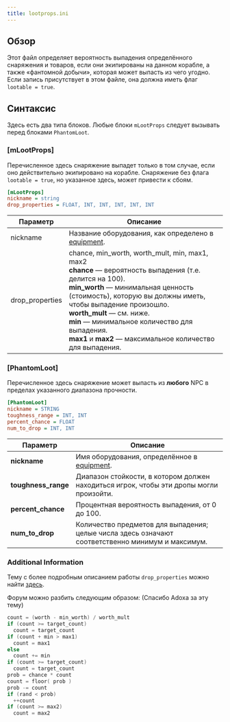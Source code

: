 ```yaml
---
title: lootprops.ini
---
```


## Обзор

Этот файл определяет вероятность выпадения определённого снаряжения и товаров, если они экипированы на данном корабле, а также «фантомной добычи», которая может выпасть из чего угодно. Если запись присутствует в этом файле, она должна иметь флаг `lootable = true`.

## Синтаксис

Здесь есть два типа блоков. Любые блоки `mLootProps` следует вызывать перед блоками `PhantomLoot`.

### [mLootProps]

Перечисленное здесь снаряжение выпадет только в том случае, если оно действительно экипировано на корабле. Снаряжение без флага `lootable = true`, но указанное здесь, может привести к сбоям.

```ini
[mLootProps]
nickname = string
drop_properties = FLOAT, INT, INT, INT, INT, INT
```

| Параметр        | Описание                                                                                                                                                                                                                                                                                                                                                                             |
| --------------- | ------------------------------------------------------------------------------------------------------------------------------------------------------------------------------------------------------------------------------------------------------------------------------------------------------------------------------------------------------------------------------------ |
| nickname        | Название оборудования, как определено в [equipment](../../../typed-inis/equipment.md).                                                                                                                                                                                                                                                                                               |
| drop_properties | chance, min_worth, worth_mult, min, max1, max2 <br />**chance** — вероятность выпадения (т.е. делится на 100). <br />**min_worth** — минимальная ценность (стоимость), которую вы должны иметь, чтобы выпадение произошло. <br />**worth_mult** — см. ниже. <br />**min** — минимальное количество для выпадения. <br />**max1** и **max2** — максимальное количество для выпадения. |

### [PhantomLoot]

Перечисленное здесь снаряжение может выпасть из **любого** NPC в пределах указанного диапазона прочности.

```ini
[PhantomLoot]
nickname = STRING
toughness_range = INT, INT
percent_chance = FLOAT
num_to_drop = INT, INT
```

| Параметр            | Описание                                                                                          |
| ------------------- | ------------------------------------------------------------------------------------------------- |
| **nickname**        | Имя оборудования, определённое в [equipment](../../../typed-inis/equipment.md).                   |
| **toughness_range** | Диапазон стойкости, в котором должен находиться игрок, чтобы эти дропы могли произойти.           |
| **percent_chance**  | Процентная вероятность выпадения, от 0 до 100.                                                    |
| **num_to_drop**     | Количество предметов для выпадения; целые числа здесь означают соответственно минимум и максимум. |

### Additional Information

Тему с более подробным описанием работы `drop_properties` можно найти [здесь](https://the-starport.com/forums/topic/862/anyone-know-details-on-mlootprops-drop_properties-values?_=1756661690636).

Форум можно разбить следующим образом: (Спасибо Adoxa за эту тему)

```c
count = (worth - min_worth) / worth_mult
if (count >= target_count)
  count = target_count
if (count + min > max1)
  count = max1
else
  count += min
if (count >= target_count)
  count = target_count
prob = chance * count
count = floor( prob )
prob -= count
if (rand < prob)
  ++count
if (count >= max2)
  count = max2
```
